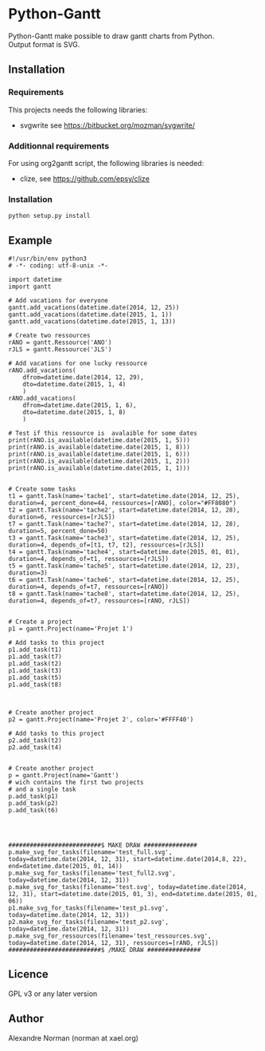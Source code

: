 # Python-Gantt #

Python-Gantt make possible to draw gantt charts from Python.  
Output format is SVG.

## Installation ##

### Requirements ###

This projects needs the following libraries:

* svgwrite see https://bitbucket.org/mozman/svgwrite/

### Additionnal requirements ###

For using org2gantt script, the following libraries is needed:

* clize, see https://github.com/epsy/clize


### Installation ###


```
python setup.py install
```


## Example ##


```
#!/usr/bin/env python3
# -*- coding: utf-8-unix -*-

import datetime
import gantt

# Add vacations for everyone
gantt.add_vacations(datetime.date(2014, 12, 25))
gantt.add_vacations(datetime.date(2015, 1, 1))
gantt.add_vacations(datetime.date(2015, 1, 13))

# Create two ressources
rANO = gantt.Ressource('ANO')
rJLS = gantt.Ressource('JLS')

# Add vacations for one lucky ressource
rANO.add_vacations(
    dfrom=datetime.date(2014, 12, 29), 
    dto=datetime.date(2015, 1, 4) 
    )
rANO.add_vacations(
    dfrom=datetime.date(2015, 1, 6), 
    dto=datetime.date(2015, 1, 8) 
    )

# Test if this ressource is  avalaible for some dates
print(rANO.is_available(datetime.date(2015, 1, 5)))
print(rANO.is_available(datetime.date(2015, 1, 8)))
print(rANO.is_available(datetime.date(2015, 1, 6)))
print(rANO.is_available(datetime.date(2015, 1, 2)))
print(rANO.is_available(datetime.date(2015, 1, 1)))


# Create some tasks
t1 = gantt.Task(name='tache1', start=datetime.date(2014, 12, 25), duration=4, percent_done=44, ressources=[rANO], color="#FF8080")
t2 = gantt.Task(name='tache2', start=datetime.date(2014, 12, 28), duration=6, ressources=[rJLS])
t7 = gantt.Task(name='tache7', start=datetime.date(2014, 12, 28), duration=5, percent_done=50)
t3 = gantt.Task(name='tache3', start=datetime.date(2014, 12, 25), duration=4, depends_of=[t1, t7, t2], ressources=[rJLS])
t4 = gantt.Task(name='tache4', start=datetime.date(2015, 01, 01), duration=4, depends_of=t1, ressources=[rJLS])
t5 = gantt.Task(name='tache5', start=datetime.date(2014, 12, 23), duration=3)
t6 = gantt.Task(name='tache6', start=datetime.date(2014, 12, 25), duration=4, depends_of=t7, ressources=[rANO])
t8 = gantt.Task(name='tache8', start=datetime.date(2014, 12, 25), duration=4, depends_of=t7, ressources=[rANO, rJLS])


# Create a project
p1 = gantt.Project(name='Projet 1')

# Add tasks to this project
p1.add_task(t1)
p1.add_task(t7)
p1.add_task(t2)
p1.add_task(t3)
p1.add_task(t5)
p1.add_task(t8)



# Create another project
p2 = gantt.Project(name='Projet 2', color='#FFFF40')

# Add tasks to this project
p2.add_task(t2)
p2.add_task(t4)


# Create another project
p = gantt.Project(name='Gantt')
# wich contains the first two projects
# and a single task
p.add_task(p1)
p.add_task(p2)
p.add_task(t6)




##########################$ MAKE DRAW ###############
p.make_svg_for_tasks(filename='test_full.svg', today=datetime.date(2014, 12, 31), start=datetime.date(2014,8, 22), end=datetime.date(2015, 01, 14))
p.make_svg_for_tasks(filename='test_full2.svg', today=datetime.date(2014, 12, 31))
p.make_svg_for_tasks(filename='test.svg', today=datetime.date(2014, 12, 31), start=datetime.date(2015, 01, 3), end=datetime.date(2015, 01, 06))
p1.make_svg_for_tasks(filename='test_p1.svg', today=datetime.date(2014, 12, 31))
p2.make_svg_for_tasks(filename='test_p2.svg', today=datetime.date(2014, 12, 31))
p.make_svg_for_ressources(filename='test_ressources.svg', today=datetime.date(2014, 12, 31), ressources=[rANO, rJLS])
##########################$ /MAKE DRAW ###############
```
  



## Licence ## 

GPL v3 or any later version


## Author ##

Alexandre Norman (norman at xael.org)
